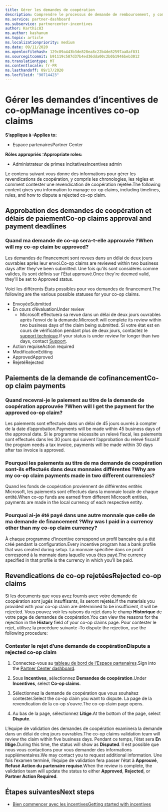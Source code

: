 ```yaml
---
title: Gérer les demandes de coopération
description: Comprendre le processus de demande de remboursement, y compris les échéances, les problèmes de monnaie et comment contester une revendication de coopération rejetée.
ms.service: partner-dashboard
ms.subservice: partnercenter-incentives
author: Karthic83
ms.author: kashanum
ms.topic: article
ms.localizationpriority: medium
ms.date: 09/11/2020
ms.openlocfilehash: 129c89a443b3de828ea8c22b4de82597aa8af831
ms.sourcegitcommit: b91119c587d37b4ed36dda00c2b0b1946beb3012
ms.translationtype: MT
ms.contentlocale: fr-FR
ms.lasthandoff: 09/17/2020
ms.locfileid: "90714423"
---
```

# <a name="manage-incentives-co-op-claims"></a><span data-ttu-id="c3a5b-103">Gérer les demandes d’incentives de co-op</span><span class="sxs-lookup"><span data-stu-id="c3a5b-103">Manage incentives co-op claims</span></span>

<span data-ttu-id="c3a5b-104">**S’applique à :**</span><span class="sxs-lookup"><span data-stu-id="c3a5b-104">**Applies to:**</span></span>

- <span data-ttu-id="c3a5b-105">Espace partenaires</span><span class="sxs-lookup"><span data-stu-id="c3a5b-105">Partner Center</span></span>

<span data-ttu-id="c3a5b-106">**Rôles appropriés :**</span><span class="sxs-lookup"><span data-stu-id="c3a5b-106">**Appropriate roles:**</span></span>

- <span data-ttu-id="c3a5b-107">Administrateur de primes incitatives</span><span class="sxs-lookup"><span data-stu-id="c3a5b-107">Incentives admin</span></span>

<span data-ttu-id="c3a5b-108">Le contenu suivant vous donne des informations pour gérer les revendications de coopération, y compris les chronologies, les règles et comment contester une revendication de coopération rejetée.</span><span class="sxs-lookup"><span data-stu-id="c3a5b-108">The following content gives you information to manage co-op claims, including timelines, rules, and how to dispute a rejected co-op claim.</span></span>

## <a name="co-op-claims-approval-and-payment-deadlines"></a><span data-ttu-id="c3a5b-109">Approbation des demandes de coopération et délais de paiement</span><span class="sxs-lookup"><span data-stu-id="c3a5b-109">Co-op claims approval and payment deadlines</span></span>

### <a name="when-will-my-co-op-claim-be-approved"></a><span data-ttu-id="c3a5b-110">Quand ma demande de co-op sera-t-elle approuvée ?</span><span class="sxs-lookup"><span data-stu-id="c3a5b-110">When will my co-op claim be approved?</span></span>

<span data-ttu-id="c3a5b-111">Les demandes de financement sont revues dans un délai de deux jours ouvrables après leur envoi.</span><span class="sxs-lookup"><span data-stu-id="c3a5b-111">Co-op claims are reviewed within two business days after they've been submitted.</span></span> <span data-ttu-id="c3a5b-112">Une fois qu’ils sont considérés comme valides, ils sont définis sur l’État approuvé.</span><span class="sxs-lookup"><span data-stu-id="c3a5b-112">Once they're deemed valid, they'll be set to Approved status.</span></span>  

<span data-ttu-id="c3a5b-113">Voici les différents États possibles pour vos demandes de financement.</span><span class="sxs-lookup"><span data-stu-id="c3a5b-113">The following are the various possible statuses for your co-op claims.</span></span>

- <span data-ttu-id="c3a5b-114">Envoyée</span><span class="sxs-lookup"><span data-stu-id="c3a5b-114">Submitted</span></span>
- <span data-ttu-id="c3a5b-115">En cours d’évaluation</span><span class="sxs-lookup"><span data-stu-id="c3a5b-115">Under review</span></span>
  - <span data-ttu-id="c3a5b-116">Microsoft effectuera sa revue dans un délai de deux jours ouvrables après l’envoi de la demande.</span><span class="sxs-lookup"><span data-stu-id="c3a5b-116">Microsoft will complete its review within two business days of the claim being submitted.</span></span> <span data-ttu-id="c3a5b-117">Si votre état est en cours de vérification pendant plus de deux jours, contactez le [support technique](https://partner.microsoft.com/dashboard/support/incentives/servicerequests?category=incentives).</span><span class="sxs-lookup"><span data-stu-id="c3a5b-117">If your status is under review for longer than two days, contact [Support](https://partner.microsoft.com/dashboard/support/incentives/servicerequests?category=incentives).</span></span>
- <span data-ttu-id="c3a5b-118">Action requise</span><span class="sxs-lookup"><span data-stu-id="c3a5b-118">Action required</span></span>
- <span data-ttu-id="c3a5b-119">Modification</span><span class="sxs-lookup"><span data-stu-id="c3a5b-119">Editing</span></span>
- <span data-ttu-id="c3a5b-120">Approved</span><span class="sxs-lookup"><span data-stu-id="c3a5b-120">Approved</span></span>
- <span data-ttu-id="c3a5b-121">Rejeté</span><span class="sxs-lookup"><span data-stu-id="c3a5b-121">Rejected</span></span>

## <a name="co-op-claim-payments"></a><span data-ttu-id="c3a5b-122">Paiements de la demande de cofinancement</span><span class="sxs-lookup"><span data-stu-id="c3a5b-122">Co-op claim payments</span></span>

### <a name="when-will-i-get-the-payment-for-the-approved-co-op-claim"></a><span data-ttu-id="c3a5b-123">Quand recevrai-je le paiement au titre de la demande de coopération approuvée ?</span><span class="sxs-lookup"><span data-stu-id="c3a5b-123">When will I get the payment for the approved co-op claim?</span></span>

<span data-ttu-id="c3a5b-124">Les paiements sont effectués dans un délai de 45 jours ouvrés à compter de la date d’approbation.</span><span class="sxs-lookup"><span data-stu-id="c3a5b-124">Payments will be made within 45 business days of the approval date.</span></span> <span data-ttu-id="c3a5b-125">Si le programme nécessite un relevé fiscal, les paiements sont effectués dans les 30 jours qui suivent l’approbation du relevé fiscal.</span><span class="sxs-lookup"><span data-stu-id="c3a5b-125">If the program needs a tax invoice, payments will be made within 30 days after tax invoice is approved.</span></span>

### <a name="why-are-my-co-op-claim-payments-made-in-two-different-currencies"></a><span data-ttu-id="c3a5b-126">Pourquoi les paiements au titre de ma demande de coopération sont-ils effectués dans deux monnaies différentes ?</span><span class="sxs-lookup"><span data-stu-id="c3a5b-126">Why are my co-op claim payments made in two different currencies?</span></span>

<span data-ttu-id="c3a5b-127">Quand les fonds de coopération proviennent de différentes entités Microsoft, les paiements sont effectués dans la monnaie locale de chaque entité.</span><span class="sxs-lookup"><span data-stu-id="c3a5b-127">When co-op funds are earned from different Microsoft entities, payments are made in the local currency of each respective entity.</span></span>  

### <a name="why-was-i-paid-in-a-currency-other-than-my-co-op-claim-currency"></a><span data-ttu-id="c3a5b-128">Pourquoi ai-je été payé dans une autre monnaie que celle de ma demande de financement ?</span><span class="sxs-lookup"><span data-stu-id="c3a5b-128">Why was I paid in a currency other than my co-op claim currency?</span></span>

<span data-ttu-id="c3a5b-129">À chaque programme d’incentive correspond un profil bancaire qui a été créé pendant la configuration.</span><span class="sxs-lookup"><span data-stu-id="c3a5b-129">Every incentive program has a bank profile that was created during setup.</span></span> <span data-ttu-id="c3a5b-130">La monnaie spécifiée dans ce profil correspond à la monnaie dans laquelle vous êtes payé.</span><span class="sxs-lookup"><span data-stu-id="c3a5b-130">The currency specified in that profile is the currency in which you’ll be paid.</span></span>

## <a name="rejected-co-op-claims"></a><span data-ttu-id="c3a5b-131">Revendications de co-op rejetées</span><span class="sxs-lookup"><span data-stu-id="c3a5b-131">Rejected co-op claims</span></span>

<span data-ttu-id="c3a5b-132">Si les documents que vous avez fournis avec votre demande de coopération sont jugés insuffisants, ils seront rejetés.</span><span class="sxs-lookup"><span data-stu-id="c3a5b-132">If the materials you provided with your co-op claim are determined to be insufficient, it will be rejected.</span></span> <span data-ttu-id="c3a5b-133">Vous pouvez voir les raisons du rejet dans le champ **Historique** de votre page de demandes de coopération.</span><span class="sxs-lookup"><span data-stu-id="c3a5b-133">You can view the reasons for the rejection in the **History** field of your co-op claims page.</span></span> <span data-ttu-id="c3a5b-134">Pour contester le rejet, utilisez la procédure suivante :</span><span class="sxs-lookup"><span data-stu-id="c3a5b-134">To dispute the rejection, use the following procedure:</span></span>

### <a name="dispute-a-rejected-co-op-claim"></a><span data-ttu-id="c3a5b-135">Contester le rejet d’une demande de coopération</span><span class="sxs-lookup"><span data-stu-id="c3a5b-135">Dispute a rejected co-op claim</span></span>

1. <span data-ttu-id="c3a5b-136">Connectez-vous au [tableau de bord de l’Espace partenaires](https://partner.microsoft.com/dashboard/).</span><span class="sxs-lookup"><span data-stu-id="c3a5b-136">Sign into the [Partner Center dashboard](https://partner.microsoft.com/dashboard/).</span></span>

2. <span data-ttu-id="c3a5b-137">Sous **Incentives**, sélectionnez **Demandes de coopération**.</span><span class="sxs-lookup"><span data-stu-id="c3a5b-137">Under **Incentives**, select **Co-op claims**.</span></span>

3. <span data-ttu-id="c3a5b-138">Sélectionnez la demande de coopération que vous souhaitez contester.</span><span class="sxs-lookup"><span data-stu-id="c3a5b-138">Select the co-op claim you want to dispute.</span></span> <span data-ttu-id="c3a5b-139">La page de la revendication de la co-op s’ouvre.</span><span class="sxs-lookup"><span data-stu-id="c3a5b-139">The co-op claim page opens.</span></span>

4. <span data-ttu-id="c3a5b-140">Au bas de la page, sélectionnez **Litige**.</span><span class="sxs-lookup"><span data-stu-id="c3a5b-140">At the bottom of the page, select **Dispute**.</span></span>

<span data-ttu-id="c3a5b-141">L’équipe de validation des demandes de coopération examinera la demande dans un délai de cinq jours ouvrables.</span><span class="sxs-lookup"><span data-stu-id="c3a5b-141">The co-op claims validation team will review the claim within five business days.</span></span> <span data-ttu-id="c3a5b-142">Pendant ce temps, l’état sera **En litige**.</span><span class="sxs-lookup"><span data-stu-id="c3a5b-142">During this time, the status will show as **Disputed**.</span></span> <span data-ttu-id="c3a5b-143">Il est possible que nous vous contactions pour vous demander des informations supplémentaires.</span><span class="sxs-lookup"><span data-stu-id="c3a5b-143">We may contact you to request additional information.</span></span> <span data-ttu-id="c3a5b-144">Une fois l’examen terminé, l’équipe de validation fera passer l’état à **Approuvé**, **Refusé** **Action du partenaire requise**.</span><span class="sxs-lookup"><span data-stu-id="c3a5b-144">When the review is complete, the validation team will update the status to either **Approved**, **Rejected**, or **Partner Action Required**.</span></span>

## <a name="next-steps"></a><span data-ttu-id="c3a5b-145">Étapes suivantes</span><span class="sxs-lookup"><span data-stu-id="c3a5b-145">Next steps</span></span>

- [<span data-ttu-id="c3a5b-146">Bien commencer avec les incentives</span><span class="sxs-lookup"><span data-stu-id="c3a5b-146">Getting started with incentives</span></span>](incentives-get-started-intro.md)
